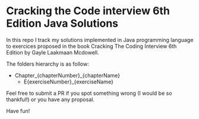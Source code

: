 # Cracking the Code interview 6th Edition Java Solutions
In this repo I track my solutions implemented in Java programming language to exercices proposed in the book Cracking The Coding Interview 6th Edition by Gayle Laakmaan Mcdowell.

The folders hierarchy is as follow:
- Chapter_{chapterNumber}_{chapterName}
    - E{exerciseNumber}_{exerciseName}

Feel free to submit a PR if you spot something wrong (I would be so thankful!) or you have any proposal.

Have fun!
